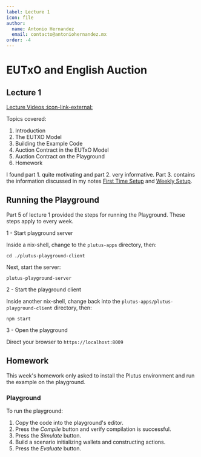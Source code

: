 ```yaml
---
label: Lecture 1
icon: file
author:
  name: Antonio Hernandez
  email: contacto@antoniohernandez.mx
order: -4
---
```


# EUTxO and English Auction

## Lecture 1

[Lecture Videos :icon-link-external:](https://www.youtube.com/playlist?list=PLNEK_Ejlx3x2nLM4fAck2JS6KhFQlXq2N)

Topics covered:

1. Introduction
2. The EUTXO Model
3. Building the Example Code
4. Auction Contract in the EUTxO Model
5. Auction Contract on the Playground
6. Homework

I found part 1. quite motivating and part 2. very informative.  Part 3. contains the information discussed in my notes [First Time Setup](first-time-setup.md) and [Weekly Setup](./weekly-setup.md).


## Running the Playground

Part 5 of lecture 1 provided the steps for running the Playground.  These steps apply to every week.

1 - Start playground server

Inside a nix-shell, change to the `plutus-apps` directory, then:

    cd ./plutus-playground-client

Next, start the server:

    plutus-playground-server

2 - Start the playground client

Inside another nix-shell, change back into the `plutus-apps/plutus-playground-client` directory, then:

    npm start

3 - Open the playground

Direct your browser to `https://localhost:8009`


## Homework

This week's homework only asked to install the Plutus environment and run the example on the playground.

### Playground

To run the playground:

1. Copy the code into the playground's editor.
2. Press the *Compile* button and verify compilation is successful.
3. Press the *Simulate* button.
4. Build a scenario initializing wallets and constructing actions.
5. Press the *Evaluate* button.

